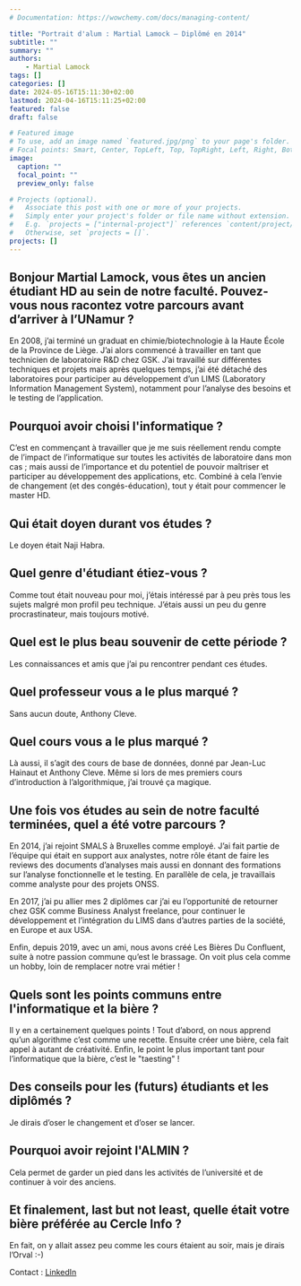 ```yaml
---
# Documentation: https://wowchemy.com/docs/managing-content/

title: "Portrait d'alum : Martial Lamock – Diplômé en 2014"
subtitle: ""
summary: ""
authors: 
    - Martial Lamock
tags: []
categories: []
date: 2024-05-16T15:11:30+02:00
lastmod: 2024-04-16T15:11:25+02:00
featured: false
draft: false

# Featured image
# To use, add an image named `featured.jpg/png` to your page's folder.
# Focal points: Smart, Center, TopLeft, Top, TopRight, Left, Right, BottomLeft, Bottom, BottomRight.
image:
  caption: ""
  focal_point: ""
  preview_only: false

# Projects (optional).
#   Associate this post with one or more of your projects.
#   Simply enter your project's folder or file name without extension.
#   E.g. `projects = ["internal-project"]` references `content/project/deep-learning/index.md`.
#   Otherwise, set `projects = []`.
projects: []
---
```


## Bonjour Martial Lamock, vous êtes un ancien étudiant HD au sein de notre faculté. Pouvez-vous nous racontez votre parcours avant d’arriver à l’UNamur ?

En 2008, j’ai terminé un graduat en chimie/biotechnologie à la Haute École de la Province de Liège. J’ai alors commencé à travailler en tant que technicien de laboratoire R&D chez GSK. J’ai travaillé sur différentes techniques et projets mais après quelques temps, j’ai été détaché des laboratoires pour participer au développement d’un LIMS (Laboratory Information Management System), notamment pour l’analyse des besoins et le testing de l’application.
 
## Pourquoi avoir choisi l'informatique ?
 
C’est en commençant à travailler que je me suis réellement rendu compte de l’impact de l’informatique sur toutes les activités de laboratoire dans mon cas ; mais aussi de l’importance et du potentiel de pouvoir maîtriser et participer au développement des applications, etc. Combiné à cela l’envie de changement (et des congés-éducation), tout y était pour commencer le master HD.
 
## Qui était doyen durant vos études ?
 
Le doyen était Naji Habra.
 
## Quel genre d'étudiant étiez-vous ?
 
Comme tout était nouveau pour moi, j’étais intéressé par à peu près tous les sujets malgré mon profil peu technique. J’étais aussi un peu du genre procrastinateur, mais toujours motivé.
 
## Quel est le plus beau souvenir de cette période ?
 
Les connaissances et amis que j’ai pu rencontrer pendant ces études.
 
## Quel professeur vous a le plus marqué ?
 
Sans aucun doute, Anthony Cleve.
 
## Quel cours vous a le plus marqué ?
 
Là aussi, il s’agit des cours de base de données, donné par Jean-Luc Hainaut et Anthony Cleve. Même si lors de mes premiers cours d’introduction à l’algorithmique, j’ai trouvé ça magique.
 
## Une fois vos études au sein de notre faculté terminées, quel a été votre parcours ?
 
En 2014, j’ai rejoint SMALS à Bruxelles comme employé. J’ai fait partie de l’équipe qui était en support aux analystes, notre rôle étant de faire les reviews des documents d’analyses mais aussi en donnant des formations sur l’analyse fonctionnelle et le testing. En parallèle de cela, je travaillais comme analyste pour des projets ONSS.
 
En 2017, j’ai pu allier mes 2 diplômes car j’ai eu l’opportunité de retourner chez GSK comme Business Analyst freelance, pour continuer le développement et l’intégration du LIMS dans d’autres parties de la société, en Europe et aux USA.
 
Enfin, depuis 2019, avec un ami, nous avons créé Les Bières Du Confluent, suite à notre passion commune qu’est le brassage. On voit plus cela comme un hobby, loin de remplacer notre vrai métier ! 

## Quels sont les points communs entre l'informatique et la bière ?
 
Il y en a certainement quelques points ! Tout d’abord, on nous apprend qu’un algorithme c’est comme une recette. Ensuite créer une bière, cela fait appel à autant de créativité. Enfin, le point le plus important tant pour l’informatique que la bière, c’est le "taesting" !
 
## Des conseils pour les (futurs) étudiants et les diplômés ?
 
Je dirais d’oser le changement et d’oser se lancer.
 
## Pourquoi avoir rejoint l'ALMIN ?
 
Cela permet de garder un pied dans les activités de l’université et de continuer à voir des anciens.
 
## Et finalement, last but not least, quelle était votre bière préférée au Cercle Info ?
 
En fait, on y allait assez peu comme les cours étaient au soir, mais je dirais l’Orval :-)


Contact : [LinkedIn](https://www.linkedin.com/in/martiallamock/)
